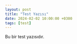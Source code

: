 ```yaml
---
layout: post
title: "Test Yazısı"
date: 2024-02-02 10:00:00 +0300
tags: [test]
---
```


Bu bir test yazısıdır.